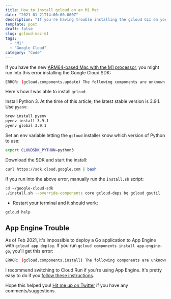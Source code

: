 ```yaml
---
title: How to install gcloud on an M1 Mac
date: "2021-01-21T14:00:00.000Z"
description: "If you're having trouble installing the gcloud CLI on your Mac m1, this should help."
template: post
draft: false
slug: gcloud-mac-m1
tags:
  - "M1"
  - "Google Cloud"
category: "Code"
---
```


If you have the new [ARM64-based Mac with the M1 processor](https://www.apple.com/mac/m1/), you might run into this error installing the Google Cloud SDK:

```sh
ERROR: (gcloud.components.update) The following components are unknown [anthoscli].
```

Here's how I was able to install `gcloud`:

Install Python 3. At the time of this article, the latest stable version is 3.9.1. Use `pyenv`:

```sh
brew install pyenv
pyenv install 3.9.1
pyenv global 3.9.1
```

Set an env variable letting the `gcloud` installer know which version of Python to use:

```sh
export CLOUDSDK_PYTHON=python3
```

Download the SDK and start the install:

```sh
curl https://sdk.cloud.google.com | bash
```

If you run into the above error, manually run the `install.sh` script:

```sh
cd ~/google-cloud-sdk
./install.sh --override-components core gcloud-deps bq gcloud gsutil
```

- Restart your terminal and it should work:

```sh
gcloud help
```

## App Engine Trouble

As of Feb 2021, it's impossible to deploy a Go application to App Engine with `gcloud app deploy`. If you run `gcloud components install app-engine-go`, you'll get this error:

```sh
ERROR: (gcloud.components.install) The following components are unknown [app-engine-go].
```

I recommend switching to Cloud Run if you're using App Engine. It's pretty easy to do if you [follow these instructions](https://cloud.google.com/run/docs/quickstarts/build-and-deploy).

Hope this helped you! [Hit me up on Twitter](https://twitter.com/mager) if you have any comments/suggestions.
